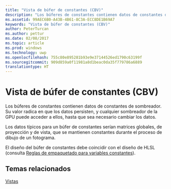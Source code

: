 ```yaml
---
title: "Vista de búfer de constantes (CBV)"
description: "Los búferes de constantes contienen datos de constantes de sombreador. Su valor radica en que los datos persisten, y cualquier sombreador de la GPU puede acceder a ellos, hasta que sea necesario cambiar los datos."
ms.assetid: 99AEC6B0-A43B-4B61-8C3A-ECC8DE1B69A7
keywords: "Vista de búfer de constantes (CBV)"
author: PeterTurcan
ms.author: pettur
ms.date: 02/08/2017
ms.topic: article
ms.prod: windows
ms.technology: uwp
ms.openlocfilehash: 755c80e895281b93e9e37144526ed1790c63199f
ms.sourcegitcommit: 909d859a0f11981a8d1beac0da35f779786a6889
translationtype: HT
---
```

# <a name="constant-buffer-view-cbv"></a>Vista de búfer de constantes (CBV)


Los búferes de constantes contienen datos de constantes de sombreador. Su valor radica en que los datos persisten, y cualquier sombreador de la GPU puede acceder a ellos, hasta que sea necesario cambiar los datos.

Los datos típicos para un búfer de constantes serían matrices globales, de proyección y de vista, que se mantienen constantes durante el proceso de dibujo de un fotograma.

El diseño del búfer de constantes debe coincidir con el diseño de HLSL (consulta [Reglas de empaquetado para variables constantes](https://msdn.microsoft.com/library/windows/desktop/bb509632.aspx)).

## <a name="span-idrelated-topicsspanrelated-topics"></a><span id="related-topics"></span>Temas relacionados


[Vistas](views.md)

 

 




